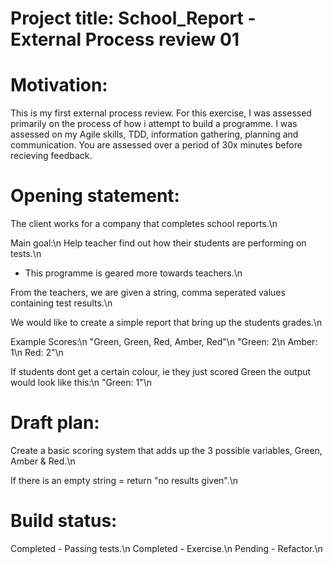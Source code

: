 # Project title: School_Report - External Process review 01
# Motivation: 
This is my first external process review. For this exercise, I was assessed primarily on the process of how i attempt to build a programme. I was assessed on my Agile skills, TDD, information gathering, planning and communication. You are assessed over a period of 30x minutes before recieving feedback.
# Opening statement:
The client works for a company that completes school reports.\n

Main goal:\n
Help teacher find out how their students are performing on tests.\n
- This programme is geared more towards teachers.\n

From the teachers, we are given a string, comma seperated values containing test results.\n

We would like to create a simple report that bring up the students grades.\n

Example Scores:\n
"Green, Green, Red, Amber, Red"\n
"Green: 2\n
Amber: 1\n
Red: 2"\n

If students dont get a certain colour, ie they just scored Green the output would look like this:\n
"Green: 1"\n
# Draft plan:
Create a basic scoring system that adds up the 3 possible variables, Green, Amber & Red.\n

If there is an empty string = return "no results given".\n
# Build status:
Completed - Passing tests.\n
Completed - Exercise.\n
Pending - Refactor.\n

